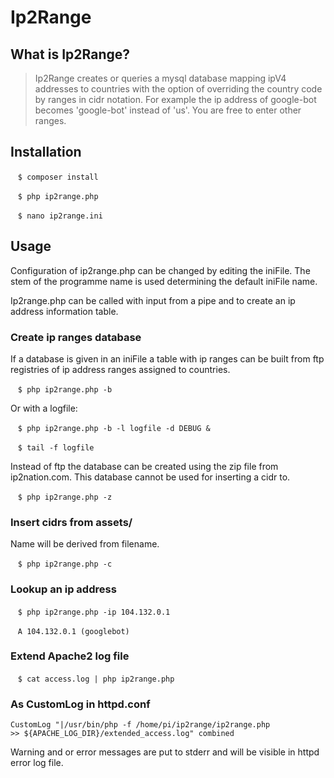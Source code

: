 
# Ip2Range

## What is Ip2Range?
>Ip2Range creates or queries a mysql database mapping ipV4 addresses to countries with the option of overriding the country code by ranges in cidr notation. For example the ip address of google-bot becomes 'google-bot' instead of 'us'. You are free to enter other ranges.


## Installation

   <code>$ composer install</code>
   
   <code>$ php ip2range.php </code>
   
   <code>$ nano ip2range.ini </code>
   


## Usage
Configuration of ip2range.php can be changed by editing the iniFile. The stem of the programme name is used determining the default iniFile name. 

Ip2range.php can be called with input from a pipe and to create an ip address information table.

### Create ip ranges database
If a database is given in an iniFile a table with ip ranges can be built from ftp registries of ip address ranges assigned to countries.

   <code>$ php ip2range.php -b</code>

Or with a logfile:

   <code>$ php ip2range.php -b -l logfile -d DEBUG &</code>
   
   <code>$ tail -f logfile</code>

Instead of ftp the database can be created using the zip file from ip2nation.com. This database cannot be used for inserting a cidr to.

   <code>$ php ip2range.php -z</code>


### Insert cidrs from assets/
Name will be derived from filename. 

   <code>$ php ip2range.php -c</code>


### Lookup an ip address

   <code>$ php ip2range.php -ip 104.132.0.1</code>
   
   <code>A 104.132.0.1 (googlebot)</code>


### Extend Apache2 log file 

   <code>$ cat access.log | php ip2range.php</code>


### As CustomLog in httpd.conf

<code>CustomLog "|/usr/bin/php -f /home/pi/ip2range/ip2range.php >> ${APACHE_LOG_DIR}/extended_access.log" combined</code>

Warning and or error messages are put to stderr and will be visible in httpd error log file.
